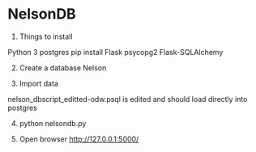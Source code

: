 # NelsonDB

1. Things to install

Python 3
postgres
pip install Flask psycopg2 Flask-SQLAlchemy

2. Create a database Nelson

3. Import data

nelson_dbscript_editted-odw.psql is edited and should load directly into postgres

4. python nelsondb.py

5. Open browser http://127.0.0.1:5000/


